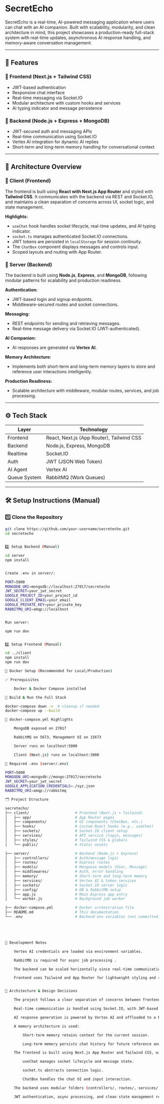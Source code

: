 # SecretEcho

SecretEcho is a real-time, AI-powered messaging application where users can chat with an AI companion. Built with scalability, modularity, and clean architecture in mind, this project showcases a production-ready full-stack system with real-time updates, asynchronous AI response handling, and memory-aware conversation management.

---

## 🚀 Features

### 🔸 Frontend (Next.js + Tailwind CSS)
- JWT-based authentication
- Responsive chat interface
- Real-time messaging via Socket.IO
- Modular architecture with custom hooks and services
- AI typing indicator and message persistence

### 🔸 Backend (Node.js + Express + MongoDB)
- JWT-secured auth and messaging APIs
- Real-time communication using Socket.IO
- Vertex AI integration for dynamic AI replies
- Short-term and long-term memory handling for conversational context

---

## 🧱 Architecture Overview

### 🔹 Client (Frontend)

The frontend is built using **React with Next.js App Router** and styled with **Tailwind CSS**. It communicates with the backend via REST and Socket.IO, and maintains a clean separation of concerns across UI, socket logic, and state management.

**Highlights:**
- `useChat` hook handles socket lifecycle, real-time updates, and AI typing indicator.
- `socket.ts` manages authenticated Socket.IO connections.
- JWT tokens are persisted in `localStorage` for session continuity.
- The `ChatBox` component displays messages and controls input.
- Scoped layouts and routing with App Router.

### 🔹 Server (Backend)

The backend is built using **Node.js**, **Express**, and **MongoDB**, following modular patterns for scalability and production readiness.

**Authentication:**
- JWT-based login and signup endpoints.
- Middleware-secured routes and socket connections.

**Messaging:**
- REST endpoints for sending and retrieving messages.
- Real-time message delivery via Socket.IO (JWT-authenticated).

**AI Companion:**
- AI responses are generated via **Vertex AI**.

**Memory Architecture:**
- Implements both short-term and long-term memory layers to store and reference user interactions intelligently.

**Production Readiness:**
- Scalable architecture with middleware, modular routes, services, and job processing.

---

## ⚙️ Tech Stack

| Layer        | Technology                                |
|--------------|--------------------------------------------|
| Frontend     | React, Next.js (App Router), Tailwind CSS  |
| Backend      | Node.js, Express, MongoDB                  |
| Realtime     | Socket.IO                                  |
| Auth         | JWT (JSON Web Token)                       |
| AI Agent     | Vertex AI                                  |
| Queue System | RabbitMQ (Work Queues)                     |

---

## 🛠 Setup Instructions (Manual)

### 1️⃣ Clone the Repository

```bash
git clone https://github.com/your-username/secretecho.git
cd secretecho


2️⃣ Setup Backend (Manual)

cd server
npm install


Create .env in server/:

PORT=5000
MONGODB_URI=mongodb://localhost:27017/secretecho
JWT_SECRET=your_jwt_secret
GOOGLE_PROJECT_ID=your_project_id
GOOGLE_CLIENT_EMAIL=your_email
GOOGLE_PRIVATE_KEY=your_private_key
RABBITMQ_URI=amqp://localhost


Run server:

npm run dev


3️⃣ Setup Frontend (Manual)

cd ../client
npm install
npm run dev

🐳 Docker Setup (Recommended for Local/Production)

✅ Prerequisites

    Docker & Docker Compose installed

🐋 Build & Run the Full Stack

docker-compose down -v  # cleanup if needed
docker-compose up --build

🧾 docker-compose.yml Highlights

    MongoDB exposed on 27017

    RabbitMQ on 5673, Management UI on 15673

    Server runs on localhost:5000

    Client (Next.js) runs on localhost:3000

🔐 Required .env (server/.env)

PORT=5000
MONGODB_URI=mongodb://mongo:27017/secretecho
JWT_SECRET=your_jwt_secret
GOOGLE_APPLICATION_CREDENTIALS=./xyz.json
RABBITMQ_URI=amqp://rabbitmq

🗂 Project Structure

secretecho/
├── client/                     # Frontend (Next.js + Tailwind)
│   ├── app/                    # App Router pages
│   ├── components/             # UI components (ChatBox, etc.)
│   ├── hooks/                  # Custom React hooks (e.g., useChat)
│   ├── sockets/                # Socket.IO client setup
│   ├── services/               # API service (login, messages)
│   ├── styles/                 # Tailwind CSS & globals
│   └── public/                 # Static assets

├── server/                     # Backend (Node.js + Express)
│   ├── controllers/            # Auth/message logic
│   ├── routes/                 # Express routes
│   ├── models/                 # Mongoose models (User, Message)
│   ├── middlewares/            # Auth, error handling
│   ├── memory/                 # Short-term and long-term memory
│   ├── services/               # Vertex AI & token services
│   ├── sockets/                # Socket.IO server logic
│   ├── config/                 # DB & RabbitMQ setup
│   ├── app.js                  # Main Express app entry
│   └── worker.js               # Background job worker

├── docker-compose.yml          # Docker orchestration file
├── README.md                   # This documentation
└── .env                        # Backend env variables (not committed)





🧪 Development Notes

    Vertex AI credentials are loaded via environment variables.

    RabbitMQ is required for async job processing .

    The backend can be scaled horizontally since real-time communication and jobs are decoupled.

    Frontend uses Tailwind and App Router for lightweight styling and routing.


🧠 Architecture & Design Decisions

    The project follows a clear separation of concerns between frontend and backend, allowing independent scaling and modular development.

    Real-time communication is handled using Socket.IO, with JWT-based authentication passed during the socket handshake for secure, user-specific connections.

    AI response generation is powered by Vertex AI and offloaded to a RabbitMQ work queue, preventing blocking operations and simulating production-ready async behavior.

    A memory architecture is used:

        Short-term memory retains context for the current session.

        Long-term memory persists chat history for future reference and personalization.

    The frontend is built using Next.js App Router and Tailwind CSS, with a clean, modular design:

        useChat manages socket lifecycle and message state.

        socket.ts abstracts connection logic.

        ChatBox handles the chat UI and input interaction.

    The backend uses modular folders (controllers/, routes/, services/, sockets/) and middleware for clean request handling, error management, and security.

    JWT authentication, async processing, and clean state management reflect a system designed for real-world scalability and maintainability.

